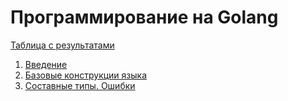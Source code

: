 # Программирование на Golang

[Таблица с результатами](https://go.dbeliakov.ru)

1. [Введение](lectures/01)
2. [Базовые конструкции языка](lectures/02)
3. [Составные типы. Ошибки](lectures/03)
